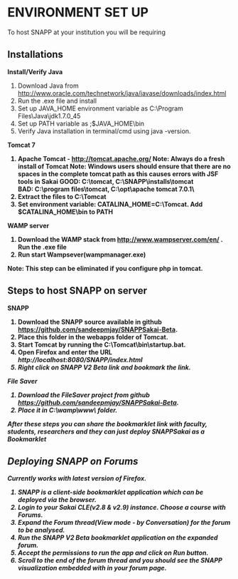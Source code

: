 ENVIRONMENT SET UP
===================

To host SNAPP at your institution you will be requiring  

Installations
--------------------

<b>Install/Verify Java</b>

1. Download Java from http://www.oracle.com/technetwork/java/javase/downloads/index.html
2. Run the .exe file and install
3. Set up JAVA_HOME environment variable as C:\Program Files\Java\jdk1.7.0_45
4. Set up PATH variable as ;$JAVA_HOME\bin
5. Verify Java installation in terminal/cmd using java -version.

<b>Tomcat 7 <b>

1. Apache Tomcat - http://tomcat.apache.org/
  Note: Always do a fresh install of Tomcat
  Note: Windows users should ensure that there are no spaces in the complete tomcat path as this causes errors with JSF tools in Sakai
  GOOD: C:\tomcat\, C:\SNAPP\installs\tomcat\
  BAD: C:\program files\tomcat\, C:\opt\apache tomcat 7.0.1\
2. Extract the files to C:\Tomcat 
3. Set environment variable: CATALINA_HOME=C:\Tomcat. Add $CATALINA_HOME\bin to PATH

<b>WAMP server<b>

1) Download the WAMP stack from http://www.wampserver.com/en/ . Run the .exe file
2) Run start Wampsever(wampmanager.exe)

Note: This step can be eliminated if you configure php in tomcat.

Steps to host SNAPP on server
-----------------------------

<b>SNAPP<b>

1. Download the SNAPP source available in github https://github.com/sandeepmjay/SNAPPSakai-Beta. 
2. Place this folder in the webapps folder of Tomcat.
3. Start Tomcat by running the C:\Tomcat\bin\startup.bat.
4. Open Firefox and enter the URL <i>http://localhost:8080/SNAPP/index.html<i>
5. Right click on SNAPP V2 Beta link and bookmark the link.


<b>File Saver<b>

1. Download the FileSaver project from github https://github.com/sandeepmjay/SNAPPSakai-Beta. 
2. Place it in C:\wamp\www\ folder.

After these steps you can share the bookmarklet link with faculty, students, researchers and they can just
deploy SNAPPSakai as a Bookmarklet


Deploying SNAPP on Forums
--------------------------
Currently works with latest version of Firefox.

1. SNAPP is a client-side bookmarklet application which can be deployed via the browser.
2. Login to your Sakai CLE(v2.8 & v2.9) instance. Choose a course with Forums.
3. Expand the Forum thread(View mode - by Conversation) for the forum to be analysed.
3. Run the SNAPP V2 Beta bookmarklet application on the expanded forum.
4. Accept the permissions to run the app and click on Run button.
5. Scroll to the end of the forum thread and you should see the SNAPP visualization embedded with in your forum page.







  
